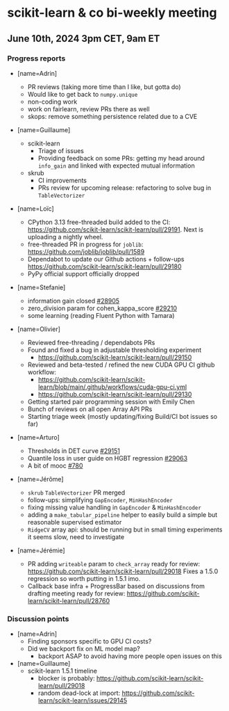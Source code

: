 # scikit-learn & co bi-weekly meeting

## June 10th, 2024 3pm CET, 9am ET

### Progress reports

- [name=Adrin]
    - PR reviews (taking more time than I like, but gotta do)
    - Would like to get back to `numpy.unique`
    - non-coding work
    - work on fairlearn, review PRs there as well
    - skops: remove something persistence related due to a CVE

- [name=Guillaume]
    - scikit-learn
        - Triage of issues
        - Providing feedback on some PRs: getting my head around `info_gain` and linked with expected mutual information
    - skrub
        - CI improvements
        - PRs review for upcoming release: refactoring to solve bug in `TableVectorizer`

- [name=Loïc]
    - CPython 3.13 free-threaded build added to the CI: https://github.com/scikit-learn/scikit-learn/pull/29191. Next is uploading a nightly wheel.
    - free-threaded PR in progress for `joblib`: https://github.com/joblib/joblib/pull/1589
    - Dependabot to update our Github actions + follow-ups https://github.com/scikit-learn/scikit-learn/pull/29180
    - PyPy official support officially dropped

- [name=Stefanie]
    - information gain closed [#28905](https://github.com/scikit-learn/scikit-learn/pull/28905)
    - zero_division param for cohen_kappa_score [#29210](https://github.com/scikit-learn/scikit-learn/pull/29210)
    - some learning (reading Fluent Python with Tamara)

- [name=Olivier]
    - Reviewed free-threading / dependabots PRs
    - Found and fixed a bug in adjustable thresholding experiment
        - https://github.com/scikit-learn/scikit-learn/pull/29150
    - Reviewed and beta-tested / refined the new CUDA GPU CI github workflow:
        - https://github.com/scikit-learn/scikit-learn/blob/main/.github/workflows/cuda-gpu-ci.yml
        - https://github.com/scikit-learn/scikit-learn/pull/29130
    - Getting started pair programming session with Emily Chen
    - Bunch of reviews on all open Array API PRs
    - Starting triage week (mostly updating/fixing Build/CI bot issues so far)

- [name=Arturo]
    - Thresholds in DET curve [#29151](https://github.com/scikit-learn/scikit-learn/pull/29151)
    - Quantile loss in user guide on HGBT regression [#29063](https://github.com/scikit-learn/scikit-learn/pull/29063)
    - A bit of mooc [#780](https://github.com/INRIA/scikit-learn-mooc/pull/780)

- [name=Jérôme]
    - `skrub` `TableVectorizer` PR merged
    - follow-ups: simplifying `GapEncoder`, `MinHashEncoder`
    - fixing missing value handling in `GapEncoder` & `MinHashEncoder`
    - adding a `make_tabular_pipeline` helper to easily build a simple but reasonable supervised estimator
    - `RidgeCV` array api: should be running but in small timing experiments it seems slow, need to investigate

- [name=Jérémie]
    - PR adding `writeable` param to `check_array` ready for review: https://github.com/scikit-learn/scikit-learn/pull/29018
    Fixes a 1.5.0 regression so worth putting in 1.5.1 imo.
    - Callback base infra + ProgressBar based on discussions from drafting meeting ready for review: https://github.com/scikit-learn/scikit-learn/pull/28760


### Discussion points

- [name=Adrin]
    - Finding sponsors specific to GPU CI costs?
    - Did we backport fix on ML model map?
        - backport ASAP to avoid having more people open issues on this
- [name=Guillaume]
    - scikit-learn 1.5.1 timeline
        - blocker is probably: https://github.com/scikit-learn/scikit-learn/pull/29018
        - random dead-lock at import: https://github.com/scikit-learn/scikit-learn/issues/29145